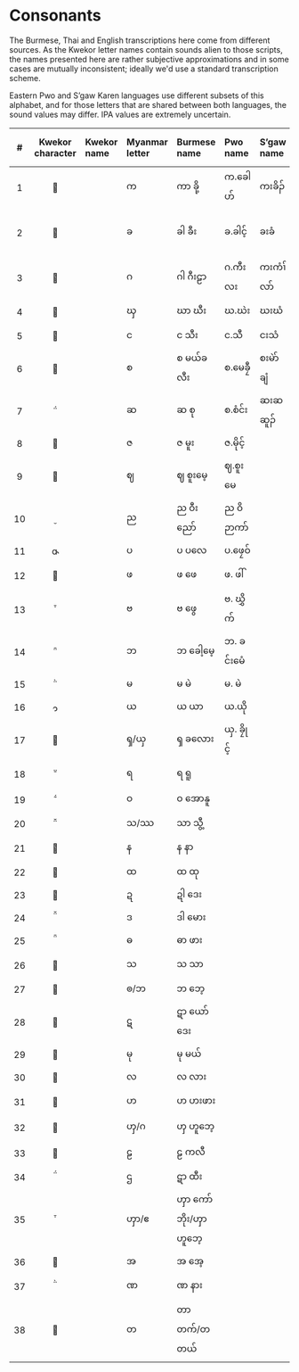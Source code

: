 # Consonants

The Burmese, Thai and English transcriptions here come from different sources. As the Kwekor letter names contain sounds alien to those scripts, the names presented here are rather subjective approximations and in some cases are mutually inconsistent; ideally we'd use a standard transcription scheme. 

Eastern Pwo and S’gaw Karen languages use different subsets of this alphabet, and for those letters that are shared between both languages, the sound values may differ. IPA values are extremely uncertain.

| # | Kwekor character | Kwekor name | Myanmar letter | Burmese name | Pwo name | S’gaw name | Thai letter | Thai name | IPA | English name | Tentative Unicode name |
|:-:|:-:|:--|:--|:--|:--|:--|:--|:--|:--|:--|:--|
|1|||က|ကာ ခို့|က.ခေါဟ်|ကးခိၣ်|ก|กะ โค|/k/|ka kho|KA|
|2|||ခ|ခါ ခီး|ခ.ခါင့်|ခးခံ|ข|คะ คี|/kʰ/|kha khaing / kha khi|KHA|
|3|||ဂ|ဂါ ဂီးဠာ|ဂ.ကီးလး|ကးကံၢ်လာ်|ค|กะ กีลา|/g/|ga gilaa|GA|
|4|||ၰ|ဃာ ဃီး|ဃ.ဃဲး|ဃးဃံ|ฆ|ฆะ กระดูก|/x/|gha ghii|GHA|
|5|||င|င သီး|င.သီ|ငးသံ|ง|งะ ซี|/ŋ/|nga thi|NGA|
|6|||စ|စ မယ်ခလီး|စ.မေခၠီ|စးမဲာ်ချံ|จ|ซะ แหม่คลี|/s/|sa mekhlii|CA|
|7|||ဆ|ဆ စု|စ.စံင်း|ဆးဆဆူၣ်|ฉ|ซะ ซื่อ|/sʰ/|sa su|CHA|
|8|||ဇ|ဇ မူး|ဇ.မိုင့်||ช|ชะ มือ|/s/|sa muu|JA|
|9|||ဈ|ဈ စူးမေ့|ဈ.စူးမေ||ฌ|ซะ ซู|/s/|sa suumee|JHA|
|10|||ည|ည ဝီးညော်|ည ဝိဉာကာ်||ญ|ญะ วีญ่อ|/ɲ/|nya winyo|NYA|
|11|||ပ|ပ ပလေ|ပ.ဖၠေဝ်||ป|ปะ ผลี|/p/|pa ple|PA|
|12|||ဖ|ဖ ဖေ|ဖ. ဖါ်||ผ|ผะ เผะ|/pʰ/|pha phe|PHA|
|13|||ဗ|ဗ ဖွေ|ဗ. ဃွှိက်||พ|ปะ ปุย|/b/|ba bwe|BA|
|14|||ဘ|ဘ ခေါ့မေ့|ဘ. ခင်းမေံ||ภ|ปะ คอเม|/b/|ba khome|BHA|
|15|||မ|မ မဲ|မ. မဲ||ม|มะ เม|/m/|ma me|MA|
|16|||ယ|ယ ယာ|ယ.ယို||ย|ยะ ห͟ย่า|/j/|ya yaa|YA|
|17|||ၡ/ယှ|ၡ ခလေား|ယှ. ခၠိုင့်||ซ|ฆะ เคละ|/s-ʃ/|sha kloe|SHA|
|18|||ရ|ရ ရူ|||ร|ระ เรอะ|/r/|ra ruu|RA|
|19|||ဝ|ဝ အောနူ|||ว|วะ ออนุ|/w/|wa onuu|WA|
|20|||သ/ဿ|သာ သွီ့|||ฌ/ฟ|ฟะ ชุย|/θ/|tha thwi|THHA|
|21|||န|န နာ|||น|นะ น่าเด|/n/|na naa|NA|
|22|||ထ|ထ ထု|||ถ|ทะ ทู|/tʰ/|tha thu|THA|
|23|||ဍ|ဍါ ဒေး|||ด|ดะ เด|/d/|da dee|DDA|
|24|||ဒ|ဒါ မေား|||ท|ทะ โม|/d/|da moo|DA|
|25|||ဓ|ဓာ ဖား|||ธ|ธะ พา|/d/|da pha|DHA|
|26|||သ|သ သာ|||ส|ซะ สะ|/s-θ/|sa saa|SA|
|27|||ၜ/ဘ|ဘ ဘေ့|||บ|พะ เพ|/ɓ/|ba be|BBA|
|28|||ဋ|ဋာ ယော်ဒေး|||ฑ|ดะ ยอเด|/ɗ/|da yodee|DDDA|
|29|||မု|မု မယ်|||ม|มะ มึเม|/m/|mu me|MU|
|30|||လ|လ လား|||ล|ละ ลา|/l/|la laa|LA|
|31|||ဟ|ဟ ဟးဖား|||ห|ห๊ะ โห่พอ|/h/|ha huphoe|HA|
|32|||ၯ/ဂ|ၯ ဟူဘေ့|||ฮ͟ง|ฮะ งึเพ|/ɣ-ɰ/|xa xube|GXA|
|33|||ဠ|ဠ ကလီ|||ฬ|ฬะ ฟะหลิ|/l/|la galii|LLA|
|34|||ဌ|ဋာ ထီး|||ฐ|ฐะ ที|/tʰ/|tha thii|TTHA|
|35|||ၯာ/ဧ|ၯာ ကော်ဘိုး/ၯာ ဟူဘေ့|||ห͟ง|หจ่า ดุบุ|/ɣ/|xa xoboo|KXA|
|36|||အ|အ အေ့|||อ|อะ อี|/ʔ/|a e|A|
|37|||ဏ|ဏ နား|||ณ|นะ หน่า|/n/|na naa|NNA|
|38|||တ|တာ တက်/တ တယ်|||ต|ตะ เตอ|/t/|ta tuk|TTA|
